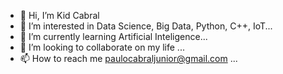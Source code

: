 - 👋 Hi, I’m Kid Cabral
- 👀 I’m interested in Data Science, Big Data, Python, C++, IoT...
- 🌱 I’m currently learning Artificial Inteligence...
- 💞️ I’m looking to collaborate on my life ...
- 📫 How to reach me paulocabraljunior@gmail.com ...

<!---
paulocabraljunior/paulocabraljunior is a ✨ special ✨ repository because its `README.md` (this file) appears on your GitHub profile.
You can click the Preview link to take a look at your changes.
--->

